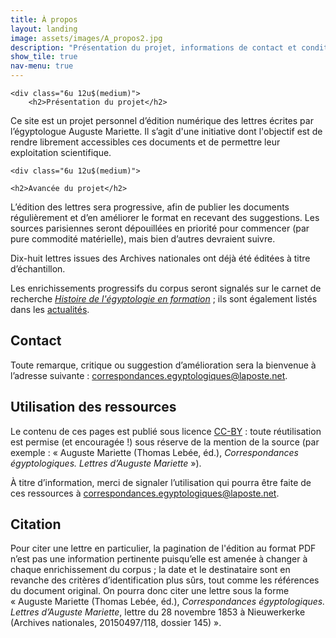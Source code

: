 ```yaml
---
title: À propos
layout: landing
image: assets/images/A_propos2.jpg
description: "Présentation du projet, informations de contact et conditions de réutilisation."
show_tile: true
nav-menu: true
---
```

<!-- Main -->
<div id="main" class="alt">

<!-- One -->
<section id="one">
	<div class="inner">

<!-- Content -->
<div class="row">

	<div class="6u 12u$(medium)">
		<h2>Présentation du projet</h2>

<p>Ce site est un projet personnel d’édition numérique des lettres écrites par l’égyptologue Auguste Mariette. Il s’agit d'une initiative dont l'objectif est de rendre librement accessibles ces documents et de permettre leur exploitation scientifique.</p>
	</div>
	
	<div class="6u 12u$(medium)">

	<h2>Avancée du projet</h2>

<p>L’édition des lettres sera progressive, afin de publier les documents régulièrement et d’en améliorer le format en recevant des suggestions. Les sources parisiennes seront dépouillées en priorité pour commencer (par pure commodité matérielle), mais bien d’autres devraient suivre.</p>
<p>Dix-huit lettres issues des Archives nationales ont déjà été éditées à titre d’échantillon.</p>
<p>Les enrichissements progressifs du corpus seront signalés sur le carnet de recherche <i><a href="https://hef.hypotheses.org/">Histoire de l'égyptologie en formation</a></i>&nbsp;; ils sont également listés dans les <a href="https://thlebee.github.io/CoEg_test/website/News">actualités</a>.</p>
	</div>
</div>
<div>
	<h2>Contact</h2>

<p>Toute remarque, critique ou suggestion d’amélioration sera la bienvenue à l’adresse suivante&nbsp;: <a href="mailto:correspondances.egyptologiques@laposte.net">correspondances.egyptologiques@laposte.net</a>.</p>
	</div>

<div class="row">
	<div class="6u 12u$(medium)">
<h2>Utilisation des ressources</h2>

<p>Le contenu de ces pages est publié sous licence <a href="https://creativecommons.org/licenses/by/4.0/">CC-BY</a>&nbsp;: toute réutilisation est permise (et encouragée !) sous réserve de la mention de la source (par exemple&nbsp;: «&nbsp;Auguste Mariette (Thomas Lebée, éd.), <i>Correspondances égyptologiques. Lettres d’Auguste Mariette</i>&nbsp;»).</p>
<p>À titre d’information, merci de signaler l’utilisation qui pourra être faite de ces ressources à <a href="mailto:correspondances.egyptologiques@laposte.net">correspondances.egyptologiques@laposte.net</a>.</p>
	</div>
	<div class="6u 12u$(medium)">
<h2>Citation</h2>

<p>Pour citer une lettre en particulier, la pagination de l'édition au format PDF n’est pas une information pertinente puisqu’elle est amenée à changer à chaque enrichissement du corpus&nbsp;; la date et le destinataire sont en revanche des critères d’identification plus sûrs, tout comme les références du document original. On pourra donc citer une lettre sous la forme «&nbsp;Auguste Mariette (Thomas Lebée, éd.), <i>Correspondances égyptologiques. Lettres d’Auguste Mariette</i>, lettre du 28 novembre 1853 à Nieuwerkerke (Archives nationales, 20150497/118, dossier 145)&nbsp;».</p>
</div>

</div>
</div>
</section>
</div>
